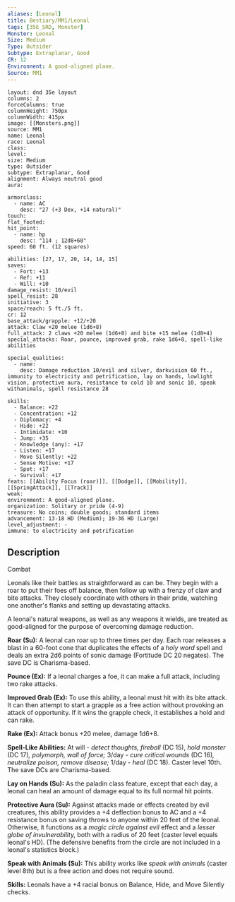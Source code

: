 ```yaml
---
aliases: [Leonal]
title: Bestiary/MM1/Leonal
tags: [35E_SRD, Monster]
Monster: Leonal
Size: Medium
Type: Outsider
Subtype: Extraplanar, Good
CR: 12
Environnent: A good-aligned plane.
Source: MM1
---
```


```statblock
layout: dnd 35e layout
columns: 2
forceColumns: true
columnHeight: 750px
columnWidth: 415px
image: [[Monsters.png]]
source: MM1
name: Leonal
race: Leonal
class: 
level: 
size: Medium
type: Outsider
subtype: Extraplanar, Good
alignment: Always neutral good
aura: 

armorclass:
  - name: AC
    desc: "27 (+3 Dex, +14 natural)"
touch: 
flat_footed: 
hit_point:
  - name: hp
    desc: "114 ; 12d8+60"
speed: 60 ft. (12 squares)

abilities: [27, 17, 20, 14, 14, 15]
saves:
  - Fort: +13
  - Ref: +11
  - Will: +10
damage_resist: 10/evil
spell_resist: 28
initiative: 3
space/reach: 5 ft./5 ft.
cr: 12
base_attack/grapple: +12/+20
attack: Claw +20 melee (1d6+8)
full_attack: 2 claws +20 melee (1d6+8) and bite +15 melee (1d8+4)
special_attacks: Roar, pounce, improved grab, rake 1d6+8, spell-like abilities

special_qualities:
  - name: 
    desc: Damage reduction 10/evil and silver, darkvision 60 ft., immunity to electricity and petrification, lay on hands, lowlight vision, protective aura, resistance to cold 10 and sonic 10, speak withanimals, spell resistance 28

skills:
  - Balance: +22
  - Concentration: +12
  - Diplomacy: +4
  - Hide: +22
  - Intimidate: +10
  - Jump: +35
  - Knowledge (any): +17
  - Listen: +17
  - Move Silently: +22
  - Sense Motive: +17
  - Spot: +17
  - Survival: +17
feats: [[Ability Focus (roar)]], [[Dodge]], [[Mobility]], [[SpringAttack]], [[Track]]
weak: 
environment: A good-aligned plane.
organization: Solitary or pride (4-9)
treasure: No coins; double goods; standard items
advancement: 13-18 HD (Medium); 19-36 HD (Large)
level_adjustment: -
immune: to electricity and petrification
```

## Description

<p>Combat</p>
<p>Leonals like their battles as straightforward as can be. They begin with a roar to put their foes off balance, then follow up with a frenzy of claw and bite attacks. They closely coordinate with others in their pride, watching one another's flanks and setting up devastating attacks.</p>
<p>A leonal's natural weapons, as well as any weapons it wields, are treated as good-aligned for the purpose of overcoming damage reduction.</p>
<p>
            <b>Roar (Su):</b> A leonal can roar up to three times per day. Each roar releases a blast in a 60-foot cone that duplicates the effects of a <i>holy word</i> spell and deals an extra 2d6 points of sonic damage (Fortitude DC 20 negates). The save DC is Charisma-based.</p>
<p>
            <b>Pounce (Ex):</b> If a leonal charges a foe, it can make a full attack, including two rake attacks.</p>
<p>
            <b>Improved Grab (Ex):</b> To use this ability, a leonal must hit with its bite attack. It can then attempt to start a grapple as a free action without provoking an attack of opportunity. If it wins the grapple check, it establishes a hold and can rake.</p>
<p>
            <b>Rake (Ex):</b> Attack bonus +20 melee, damage 1d6+8.</p>
<p>
            <b>Spell-Like Abilities:</b> At will - <i>detect thoughts, fireball</i> (DC 15), <i>hold monster</i> (DC 17)<i>, polymorph, wall of force;</i> 3/day - <i>cure critical wounds</i> (DC 16)<i>, neutralize poison, remove disease;</i> 1/day - <i>heal</i> (DC 18)<i>.</i> Caster level 10th. The save DCs are Charisma-based.</p>
<p>
            <b>Lay on Hands (Su):</b> As the paladin class feature, except that each day, a leonal can heal an amount of damage equal to its full normal hit points.</p>
<p>
            <b>Protective Aura (Su):</b> Against attacks made or effects created by evil creatures, this ability provides a +4 deflection bonus to AC and a +4 resistance bonus on saving throws to anyone within 20 feet of the leonal. Otherwise, it functions as a <i>magic circle against evil</i> effect and a <i>lesser globe of invulnerability,</i> both with a radius of 20 feet (caster level equals leonal's HD). (The defensive benefits from the circle are not included in a leonal's statistics block.)</p>
<p>
            <b>Speak with Animals (Su):</b> This ability works like <i>speak with animals</i> (caster level 8th) but is a free action and does not require sound.</p>
<p>
            <b>Skills:</b> Leonals have a +4 racial bonus on Balance, Hide, and Move Silently checks.</p>